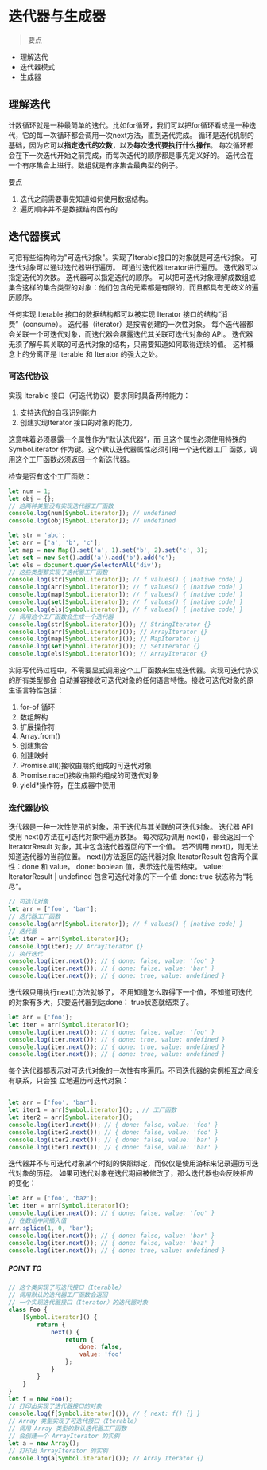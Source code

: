 # 迭代器与生成器

> 要点

* 理解迭代
* 迭代器模式
* 生成器

## 理解迭代

计数循环就是一种最简单的迭代。比如for循环，我们可以把for循环看成是一种迭代，它的每一次循环都会调用一次next方法，直到迭代完成。
循环是迭代机制的基础，因为它可以**指定迭代的次数**，以及**每次迭代要执行什么操作**。
每次循环都会在下一次迭代开始之前完成，而每次迭代的顺序都是事先定义好的。
迭代会在一个有序集合上进行。数组就是有序集合最典型的例子。

要点
 1. 迭代之前需要事先知道如何使用数据结构。
 2. 遍历顺序并不是数据结构固有的

## 迭代器模式

 可把有些结构称为"可迭代对象"。实现了Iterable接口的对象就是可迭代对象。
  可迭代对象可以通过迭代器进行遍历。
  可通过迭代器Iterator进行遍历。
  迭代器可以指定迭代的次数。
  迭代器可以指定迭代的顺序。
  可以把可迭代对象理解成数组或集合这样的集合类型的对象：他们包含的元素都是有限的，而且都具有无歧义的遍历顺序。

任何实现 Iterable 接口的数据结构都可以被实现 Iterator 接口的结构“消费”（consume）。
迭代器（iterator）是按需创建的一次性对象。
每个迭代器都会关联一个可迭代对象，而迭代器会暴露迭代其关联可迭代对象的 API。
迭代器无须了解与其关联的可迭代对象的结构，只需要知道如何取得连续的值。
这种概念上的分离正是 Iterable 和 Iterator 的强大之处。

### 可迭代协议

实现 Iterable 接口（可迭代协议）要求同时具备两种能力：
 1. 支持迭代的自我识别能力
 2. 创建实现Iterator 接口的对象的能力。

这意味着必须暴露一个属性作为“默认迭代器”，而
且这个属性必须使用特殊的 Symbol.iterator 作为键。这个默认迭代器属性必须引用一个迭代器工厂
函数，调用这个工厂函数必须返回一个新迭代器。

检查是否有这个工厂函数： 

```js
let num = 1;
let obj = {};
// 这两种类型没有实现迭代器工厂函数
console.log(num[Symbol.iterator]); // undefined 
console.log(obj[Symbol.iterator]); // undefined
```

```javascript
let str = 'abc';
let arr = ['a', 'b', 'c'];
let map = new Map().set('a', 1).set('b', 2).set('c', 3);
let set = new Set().add('a').add('b').add('c');
let els = document.querySelectorAll('div');
// 这些类型都实现了迭代器工厂函数
console.log(str[Symbol.iterator]); // f values() { [native code] } 
console.log(arr[Symbol.iterator]); // f values() { [native code] } 
console.log(map[Symbol.iterator]); // f values() { [native code] } 
console.log(set[Symbol.iterator]); // f values() { [native code] } 
console.log(els[Symbol.iterator]); // f values() { [native code] } 
// 调用这个工厂函数会生成一个迭代器
console.log(str[Symbol.iterator]()); // StringIterator {} 
console.log(arr[Symbol.iterator]()); // ArrayIterator {} 
console.log(map[Symbol.iterator]()); // MapIterator {} 
console.log(set[Symbol.iterator]()); // SetIterator {} 
console.log(els[Symbol.iterator]()); // ArrayIterator {}
```

实际写代码过程中，不需要显式调用这个工厂函数来生成迭代器。实现可迭代协议的所有类型都会
自动兼容接收可迭代对象的任何语言特性。接收可迭代对象的原生语言特性包括：
1. for-of 循环
1. 数组解构
1. 扩展操作符
1. Array.from()
1. 创建集合
1. 创建映射
1. Promise.all()接收由期约组成的可迭代对象
1. Promise.race()接收由期约组成的可迭代对象
1. yield*操作符，在生成器中使用

### 迭代器协议

迭代器是一种一次性使用的对象，用于迭代与其关联的可迭代对象。
迭代器 API 使用 next()方法在可迭代对象中遍历数据。
每次成功调用 next()，都会返回一个 IteratorResult 对象，其中包含迭代器返回的下一个值。
若不调用 next()，则无法知道迭代器的当前位置。
next()方法返回的迭代器对象 IteratorResult 包含两个属性：done 和 value。
done: boolean 值，表示迭代是否结束。
value: IteratorResult | undefined 包含可迭代对象的下一个值
done: true 状态称为“耗尽”。

```js
// 可迭代对象
let arr = ['foo', 'bar'];
// 迭代器工厂函数
console.log(arr[Symbol.iterator]); // f values() { [native code] } 
// 迭代器
let iter = arr[Symbol.iterator]();
console.log(iter); // ArrayIterator {} 
// 执行迭代
console.log(iter.next()); // { done: false, value: 'foo' } 
console.log(iter.next()); // { done: false, value: 'bar' } 
console.log(iter.next()); // { done: true, value: undefined }
```

迭代器只用执行next()方法就够了， 不用知道怎么取得下一个值，不知道可迭代的对象有多大，只要迭代器到达done： true状态就结束了。

```JavaScript
let arr = ['foo'];
let iter = arr[Symbol.iterator]();
console.log(iter.next()); // { done: false, value: 'foo' } 
console.log(iter.next()); // { done: true, value: undefined } 
console.log(iter.next()); // { done: true, value: undefined } 
console.log(iter.next()); // { done: true, value: undefined }
```

每个迭代器都表示对可迭代对象的一次性有序遍历。不同迭代器的实例相互之间没有联系，只会独
立地遍历可迭代对象：

``` JavaScript 

let arr = ['foo', 'bar']; 
let iter1 = arr[Symbol.iterator](); 、// 工厂函数
let iter2 = arr[Symbol.iterator](); 
console.log(iter1.next()); // { done: false, value: 'foo' } 
console.log(iter2.next()); // { done: false, value: 'foo' } 
console.log(iter2.next()); // { done: false, value: 'bar' } 
console.log(iter1.next()); // { done: false, value: 'bar' }

```

迭代器并不与可迭代对象某个时刻的快照绑定，而仅仅是使用游标来记录遍历可迭代对象的历程。
如果可迭代对象在迭代期间被修改了，那么迭代器也会反映相应的变化：

``` JavaScript
let arr = ['foo', 'baz']; 
let iter = arr[Symbol.iterator](); 
console.log(iter.next()); // { done: false, value: 'foo' } 
// 在数组中间插入值
arr.splice(1, 0, 'bar'); 
console.log(iter.next()); // { done: false, value: 'bar' } 
console.log(iter.next()); // { done: false, value: 'baz' } 
console.log(iter.next()); // { done: true, value: undefined }
```

##### POINT TO

```JavaScript
// 这个类实现了可迭代接口（Iterable） 
// 调用默认的迭代器工厂函数会返回
// 一个实现迭代器接口（Iterator）的迭代器对象
class Foo {
    [Symbol.iterator]() {
        return {
            next() {
                return {
                    done: false,
                    value: 'foo'
                };
            }
        }
    }
}
let f = new Foo();
// 打印出实现了迭代器接口的对象
console.log(f[Symbol.iterator]()); // { next: f() {} } 
// Array 类型实现了可迭代接口（Iterable）
// 调用 Array 类型的默认迭代器工厂函数
// 会创建一个 ArrayIterator 的实例
let a = new Array();
// 打印出 ArrayIterator 的实例
console.log(a[Symbol.iterator]()); // Array Iterator {}
```
